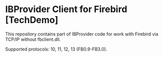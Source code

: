# IBProvider Client for Firebird [TechDemo]

This repository contains part of IBProvider code for work with Firebird via TCP/IP without fbclient.dll.

Supported protocols: 10, 11, 12, 13 (FB0.9-FB3.0).

